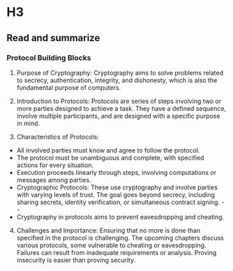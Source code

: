 # H3
## Read and summarize
### Protocol Building Blocks
1. Purpose of Cryptography: Cryptography aims to solve problems related to secrecy, authentication, integrity, and dishonesty, which is also the fundamental purpose of computers.

2. Introduction to Protocols: Protocols are series of steps involving two or more parties designed to achieve a task. They have a defined sequence, involve multiple participants, and are designed with a specific purpose in mind.

3. Characteristics of Protocols:

- All involved parties must know and agree to follow the protocol.
- The protocol must be unambiguous and complete, with specified actions for every situation.
- Execution proceeds linearly through steps, involving computations or messages among parties.
- Cryptographic Protocols: These use cryptography and involve parties with varying levels of trust. The goal goes beyond secrecy, including sharing secrets, identity verification, or simultaneous contract signing. - - 
- Cryptography in protocols aims to prevent eavesdropping and cheating.

4. Challenges and Importance: Ensuring that no more is done than specified in the protocol is challenging. The upcoming chapters discuss various protocols, some vulnerable to cheating or eavesdropping. Failures can result from inadequate requirements or analysis. Proving insecurity is easier than proving security.
